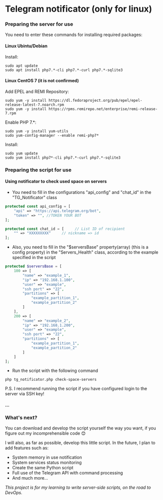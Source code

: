# Telegram notificator (only for linux)

### **Preparing the server for use**

You need to enter these commands for installing required packages:

#### Linux Ubintu/Debian

Install:
```
sudo apt update
sudo apt install php7.*-cli php7.*-curl php7.*-sqlite3
```

#### Linux CentOS 7 (it is not confirmed)

Add EPEL and REMI Repository:
```
sudo yum -y install https://dl.fedoraproject.org/pub/epel/epel-release-latest-7.noarch.rpm
sudo yum -y install https://rpms.remirepo.net/enterprise/remi-release-7.rpm
```

Enable PHP 7.\*:
```
sudo yum -y install yum-utils
sudo yum-config-manager --enable remi-php7*
```

Install:
```
sudo yum update
sudo yum install php7*-cli php7.*-curl php7.*-sqlite3
```

### **Preparing the script for use**

#### Using notificator to check used space on servers

- You need to fill in the configurations "api_config" and "chat_id" in the "TG_Notificator" class

```php
protected const api_config = [
    "api" => "https://api.telegram.org/bot",
    "token" => "", //TOKEN YOUR BOT
];

protected const chat_id = [     // List ID of recipient
    "" => "XXXXXXXXX"     // nickname => id
];
```

- Also, you need to fill in the "$serversBase" property(array) (this is a config property) in the "Servers_Health" class, according to the example specified in the script

```php
protected $serversBase = [
    100 => [
        "name" => "example_1",
        "ip" => "192.168.1.100",
        "user" => "example",
        "ssh port" => "22",
        "partitions" => [
            "example_partition_1", 
            "example_partition_2"
        ]
    ],
    200 => [
        "name" => "example_2",
        "ip" => "192.168.1.200",
        "user" => "example",
        "ssh port" => "22",
        "partitions" => [
            "example_partition_1", 
            "example_partition_2"
        ]
    ]
];
```

- Run the script with the following command

```
php tg_notificator.php check-space-servers
```

P.S. I recommend running the script if you have configured login to the server via SSH key!

#### ...

### **What's next?**

You can download and develop the script yourself the way you want, if you figure out my incomprehensible code :blush:

I will also, as far as possible, develop this little script. In the future, I plan to add features such as:

- System memory in use notification
- System services status monitoring
- Create the same Python script
- Full use of the Telegram API with command processing
- And much more...

*This project is for my learning to write server-side scripts, on the road to DevOps.*
